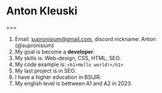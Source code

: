 # Anton Kleuski
===
1. Email: supronisium@gmail.com, discord nickname: Anton (@supronisium)
2. My goal is become a **developer**.
3. My skills is: Web-design, CSS, HTML, SEO. 
4. My code example is: `<h1>Hello world!</h1>`
5. My last project is in SEO.
6. I have a higher education in BSUIR.
7. My english level is bettween A1 and A2 in 2023.
